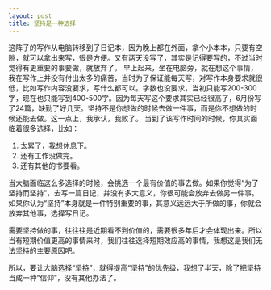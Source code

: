 ```yaml
---
layout: post
title: 坚持是一种选择
---
```

这阵子的写作从电脑转移到了日记本，因为晚上都在外面，拿个小本本，只要有空隙，就可以拿出来写，很是方便。又有两天没写了，其实是记得要写的，不过当时觉得有更重要的事要做，就放弃了。
早上起来，坐在电脑旁，就在想这个事情，我在写作上并没有付出太多的痛苦，当时为了保证能每天写，对写作本身要求就很低，比如写作内容没要求，写什么都可以。字数也没要求，当初只能写200-300字，现在也只能写到400-500字。因为每天写这个要求其实已经很高了，6月份写了24篇，缺勤了好几天。坚持不是你想做的时候去做一件事，而是你不想做的时候还能去做。这一点上，我承认，我败了。
当到了该写作时间的时候，你其实面临着很多选择，比如：
1. 太累了，我想休息下。
2. 还有工作没做完。
3. 还有其他的书要看。

当大脑面临这么多选择的时候，会挑选一个最有价值的事去做。如果你觉得“为了坚持而坚持”，去写一篇日记，并没有多大意义，你很可能会放弃去做另一件事。如果你认为“坚持”本身就是一件特别重要的事，其意义远远大于所做的事，你就会放弃其他事，选择写日记。

需要坚持做的事，往往往是近期看不到价值的，需要很多年后才会体现出来。所以当有短期价值更高的事情来时，我们往往选择短期效应高的事情，我想这是我们无法坚持的主要原因吧。

所以，要让大脑选择“坚持”，就得提高“坚持”的优先级，我想了半天，除了把坚持当成一种“信仰”，没有其他办法了。